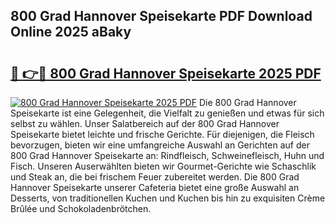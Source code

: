 ## 800 Grad Hannover Speisekarte PDF Download Online 2025 aBaky

# <h2><a href="http://gc9dm1.nevu.top/?p=800+Grad+Hannover+Speisekarte">🔗 👉🔴 800 Grad Hannover Speisekarte 2025 PDF</a></h2>

[![800 Grad Hannover Speisekarte 2025 PDF](https://i.imgur.com/dBaPXMq.png)](http://gc9dm1.nevu.top/?p=800+Grad+Hannover+Speisekarte)
Die 800 Grad Hannover Speisekarte ist eine Gelegenheit, die Vielfalt zu genießen und etwas für sich selbst zu wählen. Unser Salatbereich auf der 800 Grad Hannover Speisekarte bietet leichte und frische Gerichte. Für diejenigen, die Fleisch bevorzugen, bieten wir eine umfangreiche Auswahl an Gerichten auf der 800 Grad Hannover Speisekarte an: Rindfleisch, Schweinefleisch, Huhn und Fisch. Unseren Auserwählten bieten wir Gourmet-Gerichte wie Schaschlik und Steak an, die bei frischem Feuer zubereitet werden. Die 800 Grad Hannover Speisekarte unserer Cafeteria bietet eine große Auswahl an Desserts, von traditionellen Kuchen und Kuchen bis hin zu exquisiten Crème Brûlée und Schokoladenbrötchen.
